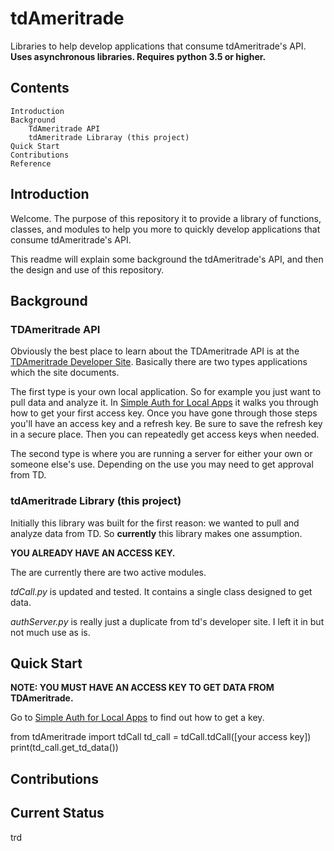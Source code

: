 # tdAmeritrade
Libraries to help develop applications that consume tdAmeritrade's API. **Uses asynchronous libraries. Requires python 3.5 or higher.**

## Contents
    Introduction
    Background
        TdAmeritrade API
        tdAmeritrade Libraray (this project)
    Quick Start
    Contributions
    Reference
         

## Introduction
Welcome. The purpose of this repository it to provide a library of functions, classes, and modules to help you more to quickly develop applications that consume tdAmeritrade's API. 

This readme will explain some background the tdAmeritrade's API, and then the design and use of this repository.

## Background
### TDAmeritrade API
Obviously the best place to learn about the TDAmeritrade API is at the [TDAmeritrade Developer Site](https://developer.tdameritrade.com/). Basically there are two types applications which the site documents. 

The first type is your own local application. So for example you just want to pull data and analyze it. In [Simple Auth for Local Apps](https://developer.tdameritrade.com/content/simple-auth-local-apps) it walks you through how to get your first access key. Once you have gone through those steps you'll have an access key and a refresh key. Be sure to save the refresh key in a secure place. Then you can repeatedly get access keys when needed.  

The second type is where you are running a server for either your own or someone else's use. Depending on the use you may need to get approval from TD.

### tdAmeritrade Library (this project)
Initially this library was built for the first reason: we wanted to pull and analyze data from TD. So **currently** this library makes one assumption.

**YOU ALREADY HAVE AN ACCESS KEY.**

The are currently there are two active modules.

_tdCall.py_ is updated and tested. It contains a single class designed to get data.

_authServer.py_ is really just a duplicate from td's developer site. I left it in but not much use as is.  

## Quick Start
**NOTE: YOU MUST HAVE AN ACCESS KEY TO GET DATA FROM TDAmeritrade.**

Go to [Simple Auth for Local Apps](https://developer.tdameritrade.com/content/simple-auth-local-apps) to find out how to get a key.

from tdAmeritrade import tdCall
td_call = tdCall.tdCall([your access key])
print(td_call.get_td_data())


## Contributions










## Current Status
trd


